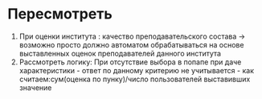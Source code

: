 # Пересмотреть
1. При оценки института : качество преподавательского состава -> возможно просто должно автоматом обрабатываться на основе выставленных оценок преподавателей данного института
2. Рассмотреть логику: При отсутствие выбора в попапе при даче характеристики - ответ по данному критерию не учитывается - как считаем:сум(оценка по пунку)/число пользователей выставивших значение
